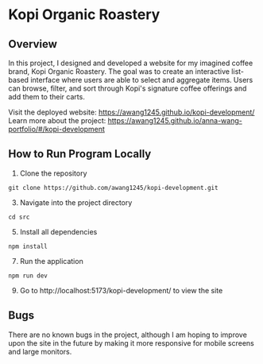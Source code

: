 # Kopi Organic Roastery

## Overview

In this project, I designed and developed a website for my imagined coffee brand, Kopi Organic Roastery. The goal was to create an interactive list-based interface where users are able to select and aggregate items. Users can browse, filter, and sort through Kopi's signature coffee offerings and add them to their carts.

Visit the deployed website: https://awang1245.github.io/kopi-development/  
Learn more about the project: https://awang1245.github.io/anna-wang-portfolio/#/kopi-development

## How to Run Program Locally

1. Clone the repository

```
git clone https://github.com/awang1245/kopi-development.git
```

3. Navigate into the project directory

```
cd src
```

5. Install all dependencies

```
npm install
```

7. Run the application

```
npm run dev
```

9. Go to http://localhost:5173/kopi-development/ to view the site

## Bugs

There are no known bugs in the project, although I am hoping to improve upon the site in the future by making it more responsive for mobile screens and large monitors. 
